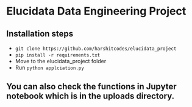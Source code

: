 # Elucidata Data Engineering Project

## Installation steps
* `git clone https://github.com/harshitcodes/elucidata_project`
* `pip install -r requirements.txt`
* Move to the elucidata_project folder
* Run `python applciation.py`

## You can also check the functions in Jupyter notebook which is in the uploads directory.
